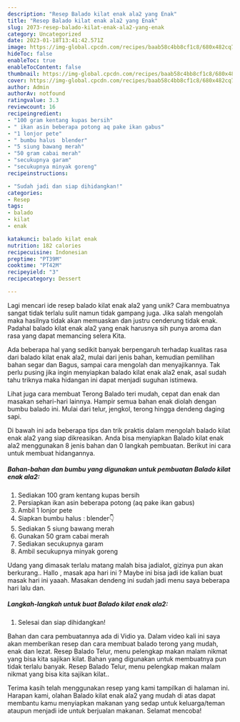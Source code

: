 ```yaml
---
description: "Resep Balado kilat enak ala2 yang Enak"
title: "Resep Balado kilat enak ala2 yang Enak"
slug: 2073-resep-balado-kilat-enak-ala2-yang-enak
category: Uncategorized
date: 2023-01-18T13:41:42.571Z
image: https://img-global.cpcdn.com/recipes/baab58c4bb8cf1c8/680x482cq70/balado-kilat-enak-ala2-foto-resep-utama.jpg
hideToc: false
enableToc: true
enableTocContent: false
thumbnail: https://img-global.cpcdn.com/recipes/baab58c4bb8cf1c8/680x482cq70/balado-kilat-enak-ala2-foto-resep-utama.jpg
cover: https://img-global.cpcdn.com/recipes/baab58c4bb8cf1c8/680x482cq70/balado-kilat-enak-ala2-foto-resep-utama.jpg
author: Admin
authorAv: notfound
ratingvalue: 3.3
reviewcount: 16
recipeingredient:
- "100 gram kentang kupas bersih"
- " ikan asin beberapa potong aq pake ikan gabus"
- "1 lonjor pete"
- " bumbu halus  blender"
- "5 siung bawang merah"
- "50 gram cabai merah"
- "secukupnya garam"
- "secukupnya minyak goreng"
recipeinstructions:

- "Sudah jadi dan siap dihidangkan!"
categories:
- Resep
tags:
- balado
- kilat
- enak

katakunci: balado kilat enak 
nutrition: 182 calories
recipecuisine: Indonesian
preptime: "PT39M"
cooktime: "PT42M"
recipeyield: "3"
recipecategory: Dessert

---
```





Lagi mencari ide resep balado kilat enak ala2 yang unik? Cara membuatnya sangat tidak terlalu sulit namun tidak gampang juga. Jika salah mengolah maka hasilnya tidak akan memuaskan dan justru cenderung tidak enak. Padahal balado kilat enak ala2 yang enak harusnya sih punya aroma dan rasa yang dapat memancing selera Kita.





Ada beberapa hal yang sedikit banyak berpengaruh terhadap kualitas rasa dari balado kilat enak ala2, mulai dari jenis bahan, kemudian pemilihan bahan segar dan Bagus, sampai cara mengolah dan menyajikannya. Tak perlu pusing jika ingin menyiapkan balado kilat enak ala2 enak,      asal sudah tahu triknya maka hidangan ini dapat menjadi suguhan istimewa.














Lihat juga cara membuat Terong Balado teri mudah, cepat dan enak dan masakan sehari-hari lainnya. Hampir semua bahan enak diolah dengan bumbu balado ini. Mulai dari telur, jengkol, terong hingga dendeng daging sapi.






Di bawah ini ada beberapa tips dan trik praktis dalam mengolah balado kilat enak ala2 yang siap dikreasikan. Anda bisa menyiapkan Balado kilat enak ala2 menggunakan 8 jenis bahan dan 0 langkah pembuatan. Berikut ini cara untuk membuat hidangannya.

<!--inarticleads1-->

##### Bahan-bahan dan bumbu yang digunakan untuk pembuatan Balado kilat enak ala2:

1. Sediakan 100 gram kentang kupas bersih
1. Persiapkan  ikan asin beberapa potong (aq pake ikan gabus)
1. Ambil 1 lonjor pete
1. Siapkan  bumbu halus : blender👇
1. Sediakan 5 siung bawang merah
1. Gunakan 50 gram cabai merah
1. Sediakan secukupnya garam
1. Ambil secukupnya minyak goreng


Udang yang dimasak terlalu matang malah bisa jadialot, gizinya pun akan berkurang.. Hallo , masak apa hari ini ? Maybe ini bisa jadi ide kalian buat masak hari ini yaaah. Masakan dendeng ini sudah jadi menu saya beberapa hari lalu dan. 

<!--inarticleads2-->

##### Langkah-langkah untuk buat Balado kilat enak ala2:


1. Selesai dan siap dihidangkan!

Bahan dan cara pembuatannya ada di Vidio ya. Dalam video kali ini saya akan memberikan resep dan cara membuat balado terong yang mudah, enak dan lezat. Resep Balado Telur, menu pelengkap makan malam nikmat yang bisa kita sajikan kilat. Bahan yang digunakan untuk membuatnya pun tidak terlalu banyak. Resep Balado Telur, menu pelengkap makan malam nikmat yang bisa kita sajikan kilat.. 

Terima kasih telah menggunakan resep yang kami tampilkan di halaman ini. Harapan kami, olahan Balado kilat enak ala2 yang mudah di atas dapat membantu kamu menyiapkan makanan yang sedap untuk keluarga/teman ataupun menjadi ide untuk berjualan makanan. Selamat mencoba!
